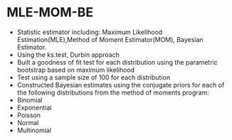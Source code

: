 # MLE-MOM-BE

- Statistic estimator including: Maximum Likelihood Estimation(MLE),Method of Moment Estimator(MOM), Bayesian Estimator.
- Using the ks.test, Durbin approach
- Built a goodness of fit test for each distribution using the parametric bootstrap based on maximum likelihood
- Test using a sample size of 100 for each distribution
- Constructed Bayesian estimates using the conjugate priors for each of the following distributions from the method of moments program:
- Binomial
- Exponential
- Poisson
- Normal
- Multinomial
